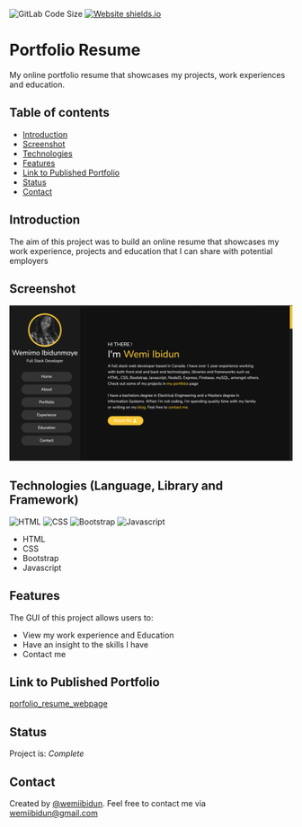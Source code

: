![GitLab Code Size](https://img.shields.io/github/languages/code-size/wemiibidun/portfolio_resume)
[![Website shields.io](https://img.shields.io/website-up-down-green-red/http/shields.io.svg)](http://shields.io/)


# Portfolio Resume
My online portfolio resume that showcases my projects, work experiences and education.


## Table of contents
* [Introduction](#introduction)
* [Screenshot](#screenshot)
* [Technologies](#technologies-language-library-and-framework)
* [Features](#features)
* [Link to Published Portfolio](#link-to-published-portfolio)
* [Status](#status)
* [Contact](#contact)


## Introduction
The aim of this project was to build an online resume that showcases my work experience, projects and education that I can share with potential employers

## Screenshot
![Sample image](https://github.com/wemiibidun/portfolio_resume/blob/main/portfolio_resume.png)

## Technologies (Language, Library and Framework)
![HTML](https://img.shields.io/badge/HTML-239120?style=for-the-badge&logo=html5&logoColor=white)
![CSS](https://img.shields.io/badge/CSS-239120?&style=for-the-badge&logo=css3&logoColor=white)
![Bootstrap](https://img.shields.io/badge/bootstrap-20232A?style=for-the-badge&logo=bootstrap&logoColor=61DAFB)
![Javascript](https://img.shields.io/badge/Javascript-20232A?style=for-the-badge&logo=javascript&logoColor=61DAFB)
* HTML
* CSS
* Bootstrap
* Javascript

## Features
The GUI of this project allows users to:
* View my work experience and Education
* Have an insight to the skills I have
* Contact me

## Link to Published Portfolio

[porfolio_resume_webpage](https://wemiibidun.github.io/portfolio_resume/)

## Status
Project is: _Complete_

## Contact
Created by [@wemiibidun](https://twitter.com/wemiibidun/). Feel free to contact me via wemiibidun@gmail.com
